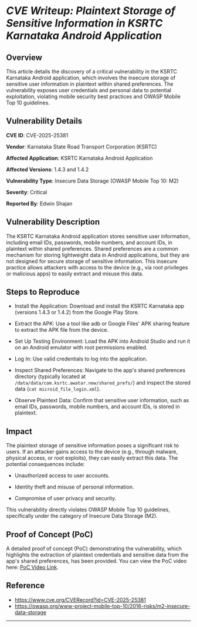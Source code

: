 # *CVE Writeup: Plaintext Storage of Sensitive Information in KSRTC Karnataka Android Application*

## Overview
This article details the discovery of a critical vulnerability in the KSRTC Karnataka Android application, which involves the insecure storage of sensitive user information in plaintext within shared preferences. The vulnerability exposes user credentials and personal data to potential exploitation, violating mobile security best practices and OWASP Mobile Top 10 guidelines.

## Vulnerability Details
**CVE ID**: CVE-2025-25381

**Vendor**: Karnataka State Road Transport Corporation (KSRTC)

**Affected Application**: KSRTC Karnataka Android Application

**Affected Versions**: 1.4.3 and 1.4.2

**Vulnerability Type**: Insecure Data Storage (OWASP Mobile Top 10: M2)

**Severity**: Critical

**Reported By**: Edwin Shajan

## Vulnerability Description

The KSRTC Karnataka Android application stores sensitive user information, including email IDs, passwords, mobile numbers, and account IDs, in plaintext within shared preferences. Shared preferences are a common mechanism for storing lightweight data in Android applications, but they are not designed for secure storage of sensitive information. This insecure practice allows attackers with access to the device (e.g., via root privileges or malicious apps) to easily extract and misuse this data.

## Steps to Reproduce

 - Install the Application: Download and install the KSRTC Karnataka app (versions 1.4.3 or 1.4.2) from the Google Play Store.

 - Extract the APK: Use a tool like adb or Google Files' APK sharing feature to extract the APK file from the device.

 - Set Up Testing Environment: Load the APK into Android Studio and run it on an Android emulator with root permissions enabled.

 - Log In: Use valid credentials to log into the application.

 - Inspect Shared Preferences: Navigate to the app's shared preferences directory (typically located at ```/data/data/com.ksrtc.awatar.new/shared_prefs/```) and inspect the stored data (```cat microid_file_login.xml```).

 - Observe Plaintext Data: Confirm that sensitive user information, such as email IDs, passwords, mobile numbers, and account IDs, is stored in plaintext.

## Impact

The plaintext storage of sensitive information poses a significant risk to users. If an attacker gains access to the device (e.g., through malware, physical access, or root exploits), they can easily extract this data. The potential consequences include:

 - Unauthorized access to user accounts.

 - Identity theft and misuse of personal information.

 - Compromise of user privacy and security.

This vulnerability directly violates OWASP Mobile Top 10 guidelines, specifically under the category of Insecure Data Storage (M2).

## Proof of Concept (PoC)

A detailed proof of concept (PoC) demonstrating the vulnerability, which highlights the extraction of plaintext credentials and sensitive data from the app's shared preferences, has been provided. You can view the PoC video here: [PoC Video Link](https://github.com/edwin-0990/CVE_ID/blob/main/CVE-2025-25381/KSRTC_1.4.3_Insecure_Data_Storage.mp4).

## Reference
 - https://www.cve.org/CVERecord?id=CVE-2025-25381
 - https://owasp.org/www-project-mobile-top-10/2016-risks/m2-insecure-data-storage
---
